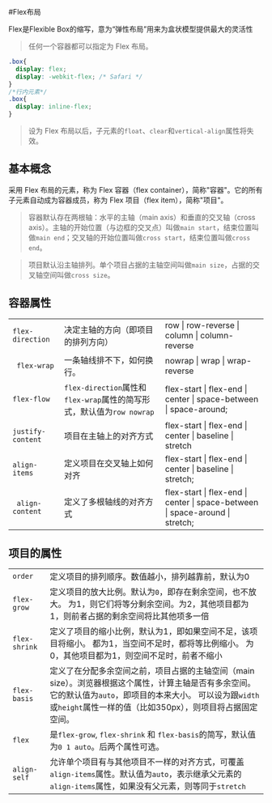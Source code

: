#Flex布局

Flex是Flexible Box的缩写，意为“弹性布局”用来为盒状模型提供最大的灵活性

> 任何一个容器都可以指定为 Flex 布局。

```css
.box{
  display: flex;
  display: -webkit-flex; /* Safari */
}
/*行内元素*/
.box{
  display: inline-flex;
}
```

> 设为 Flex 布局以后，子元素的`float`、`clear`和`vertical-align`属性将失效。

## 基本概念

采用 Flex 布局的元素，称为 Flex 容器（flex container），简称"容器"。它的所有子元素自动成为容器成员，称为 Flex 项目（flex item），简称"项目"。



> 容器默认存在两根轴：水平的主轴（main axis）和垂直的交叉轴（cross axis）。主轴的开始位置（与边框的交叉点）叫做`main start`，结束位置叫做`main end`；交叉轴的开始位置叫做`cross start`，结束位置叫做`cross end`。

> 项目默认沿主轴排列。单个项目占据的主轴空间叫做`main size`，占据的交叉轴空间叫做`cross size`。

## 容器属性

|                   |                                          |                                          |
| ----------------- | ---------------------------------------- | ---------------------------------------- |
| `flex-direction`  | 决定主轴的方向（即项目的排列方向）                        | row \| row-reverse \| column \| column-reverse |
| ` flex-wrap`      | 一条轴线排不下，如何换行。                            | nowrap \| wrap \| wrap-reverse           |
| `flex-flow`       | `flex-direction`属性和`flex-wrap`属性的简写形式，默认值为`row nowrap` | flex-start \| flex-end \| center \| space-between \| space-around; |
| `justify-content` | 项目在主轴上的对齐方式                              | flex-start \| flex-end \| center \| baseline \| stretch |
| `align-items`     | 定义项目在交叉轴上如何对齐                            | flex-start \| flex-end \| center \| baseline \| stretch; |
| ` align-content`  | 定义了多根轴线的对齐方式                             | flex-start \| flex-end \| center \| space-between \| space-around \| stretch; |

## 项目的属性

|               |                                          |
| ------------- | ---------------------------------------- |
| `order`       | 定义项目的排列顺序。数值越小，排列越靠前，默认为0                |
| `flex-grow`   | 定义项目的放大比例。默认为`0`，即存在剩余空间，也不放大。 为1，则它们将等分剩余空间。为2，其他项目都为1，则前者占据的剩余空间将比其他项多一倍 |
| `flex-shrink` | 定义了项目的缩小比例，默认为1，即如果空间不足，该项目将缩小。 都为1，当空间不足时，都将等比例缩小。 为0，其他项目都为1，则空间不足时，前者不缩小 |
| `flex-basis`  | 定义了在分配多余空间之前，项目占据的主轴空间（main size）。浏览器根据这个属性，计算主轴是否有多余空间。它的默认值为`auto`，即项目的本来大小。 可以设为跟`width`或`height`属性一样的值（比如350px），则项目将占据固定空间。 |
| `flex`        | 是`flex-grow`, `flex-shrink` 和 `flex-basis`的简写，默认值为`0 1 auto`。后两个属性可选。 |
| `align-self`  | 允许单个项目有与其他项目不一样的对齐方式，可覆盖`align-items`属性。默认值为`auto`，表示继承父元素的`align-items`属性，如果没有父元素，则等同于`stretch` |

